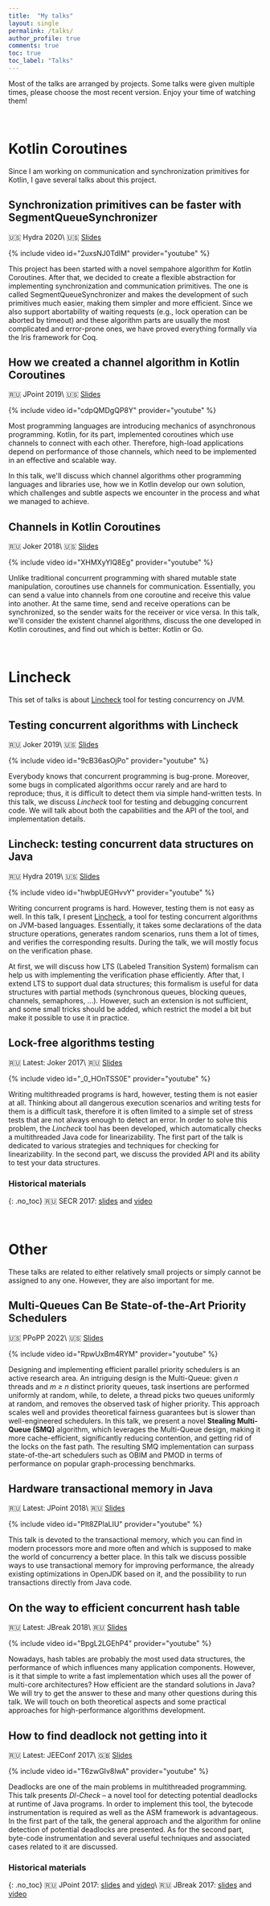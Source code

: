 ```yaml
---
title:  "My talks"
layout: single
permalink: /talks/
author_profile: true
comments: true
toc: true
toc_label: "Talks"
---
```


Most of the talks are arranged by projects. Some talks were given multiple times, please choose the most recent version. Enjoy your time of watching them!


&nbsp;
# Kotlin Coroutines
Since I am working on communication and synchronization primitives for Kotlin, I gave several talks about this project.

## Synchronization primitives can be faster with SegmentQueueSynchronizer <a id="hydra-2020-sqs"/>
:us: Hydra 2020\\
:us: [Slides](/presentations/hydra_2020_sqs)

{% include video id="2uxsNJ0TdIM" provider="youtube" %}

This project has been started with a novel sempahore algorithm for Kotlin Coroutines. After that, we decided to create a flexible abstraction for implementing synchronization and communication primitives. The one is called SegmentQueueSynchronizer and makes the development of such primitives much easier, making them simpler and more efficient. Since we also support abortability of waiting requests (e.g., lock operation can be aborted by timeout) and these algorithm parts are usually the most complicated and error-prone ones, we have proved everything formally via the Iris framework for Coq.

## How we created a channel algorithm in Kotlin Coroutines <a id="channels-jpoint-2019"/>
:ru: JPoint 2019\\
:us: [Slides](/presentations/jpoint_2019_channels.pdf)

{% include video id="cdpQMDgQP8Y" provider="youtube" %}

Most programming languages are introducing mechanics of asynchronous programming. Kotlin, for its part, implemented coroutines which use channels to connect with each other. Therefore, high-load applications depend on performance of those channels, which need to be implemented in an effective and scalable way.

In this talk, we'll discuss which channel algorithms other programming languages and libraries use, how we in Kotlin develop our own solution, which challenges and subtle aspects we encounter in the process and what we managed to achieve.

## Channels in Kotlin Coroutines <a id="channels-joker-2018"/>
:ru: Joker 2018\\
:us: [Slides](/presentations/joker_2018_channels.pdf)

{% include video id="XHMXyYlQ8Eg" provider="youtube" %}

Unlike traditional concurrent programming with shared mutable state manipulation, coroutines use channels for communication. Essentially, you can send a value into channels from one coroutine and receive this value into another. At the same time, send and receive operations can be synchronized, so the sender waits for the receiver or vice versa. In this talk, we'll consider the existent channel algorithms, discuss the one developed in Kotlin coroutines, and find out which is better: Kotlin or Go.


&nbsp;
# Lincheck
This set of talks is about [Lincheck](/projects/#lin-check) tool for testing concurrency on JVM.


## Testing concurrent algorithms with Lincheck <a id="lincheck-joker-2019"/>
:ru: Joker 2019\\
:us: [Slides](/presentations/joker_2019_lincheck.pdf)

{% include video id="9cB36asOjPo" provider="youtube" %}

Everybody knows that concurrent programming is bug-prone. Moreover, some bugs in complicated algorithms occur rarely and are hard to reproduce; thus, it is difficult to detect them via simple hand-written tests. In this talk, we discuss *Lincheck* tool for testing and debugging concurrent code. We will talk about both the capabilities and the API of the tool, and implementation details.


## Lincheck: testing concurrent data structures on Java <a id="lincheck-hydra-2019"/>
:ru: Hydra 2019\\
:us: [Slides](/presentations/hydra_2019_lincheck.pdf)

{% include video id="hwbpUEGHvvY" provider="youtube" %}

Writing concurrent programs is hard. However, testing them is not easy as well. In this talk, I present [Lincheck](/projects/#lin-check), a tool for testing concurrent algorithms on JVM-based languages. Essentially, it takes some declarations of the data structure operations, generates random scenarios, runs them a lot of times, and verifies the corresponding results. During the talk, we will mostly focus on the verification phase.

At first, we will discuss how LTS (Labeled Transition System) formalism can help us with implementing the verification phase efficiently. After that, I extend LTS to support dual data structures; this formalism is useful for data structures with partial methods (synchronous queues, blocking queues, channels, semaphores, ...). However, such an extension is not sufficient, and some small tricks should be added, which restrict the model a bit but make it possible to use it in practice.


## Lock-free algorithms testing <a id="lock_free_algorithms_testing"/>

:ru: Latest: Joker 2017\\
:ru: [Slides](/presentations/lin_check_joker_2017.pdf)

{% include video id="_0_HOnTSS0E" provider="youtube" %}

Writing multithreaded programs is hard, however, testing them is not easier at all. Thinking about all dangerous execution scenarios and writing tests for them is a difficult task, therefore it is often limited to a simple set of stress tests that are not always enough to detect an error. In order to solve this problem, the *Lincheck* tool has been developed, which automatically checks a multithreaded Java code for linearizability. The first part of the talk is dedicated to various strategies and techniques for checking for linearizability. In the second part, we discuss the provided API and its ability to test your data structures.

### Historical materials
{: .no_toc}
:ru: SECR 2017: [slides]() and [video]()



&nbsp;
# Other
These talks are related to either relatively small projects or simply cannot be assigned to any one. However, they are also important for me.

## Multi-Queues Can Be State-of-the-Art Priority Schedulers

:us: PPoPP 2022\\
:us: [Slides](/presentations/ppopp_2022_smq.pdf)

{% include video id="RpwUxBm4RYM" provider="youtube" %}

Designing and implementing efficient parallel priority schedulers is an active research area. An intriguing design is the Multi-Queue: given *n* threads and *m ≥ n* distinct priority queues, task insertions are performed uniformly at random, while, to delete, a thread picks two queues uniformly at random, and removes the observed task of higher priority. This approach scales well and provides theoretical fairness guarantees but is slower than well-engineered schedulers. In this talk, we present a novel **Stealing Multi-Queue (SMQ)** algorithm, which leverages the Multi-Queue design, making it more cache-efficient, significantly reducing contention, and getting rid of the locks on the fast path. The resulting SMQ implementation can surpass state-of-the-art schedulers such as OBIM and PMOD in terms of performance on popular graph-processing benchmarks.


## <a id="htm_java"/> Hardware transactional memory in Java

:ru: Latest: JPoint 2018\\
:ru: [Slides](/presentations/htm_java_jpoint_2018.pdf)

{% include video id="Plt8ZPlaLIU" provider="youtube" %}

This talk is devoted to the transactional memory, which you can find in modern processors more and more often and which is supposed to make the world of concurrency a better place. In this talk we discuss possible ways to use transactional memory for improving performance, the already existing optimizations in OpenJDK based on it, and the possibility to run transactions directly from Java code.

## <a id="lock_free_hashtables"/> On the way to efficient concurrent hash table

:ru: Latest: JBreak 2018\\
:ru: [Slides](/presentations/hashtables_jbreak_2018.pdf)

{% include video id="BpgL2LGEhP4" provider="youtube" %}

Nowadays, hash tables are probably the most used data structures, the performance of which influences many application components. However, is it that simple to write a fast implementation which uses all the power of multi-core architectures? How efficient are the standard solutions in Java? We will try to get the answer to these and many other questions during this talk. We will touch on both theoretical aspects and some practical approaches for high-performance algorithms development.

## <a id="dl_check"/> How to find deadlock not getting into it

:ru: Latest: JEEConf 2017\\
:gb: [Slides](/presentations/dl_check_jeeconf_2017.pdf)

{% include video id="T6zwGIv8lwA" provider="youtube" %}

Deadlocks are one of the main problems in multithreaded programming. This talk presents *Dl-Check* – a novel tool for detecting potential deadlocks at runtime of Java programs. In order to implement this tool, the bytecode instrumentation is required as well as the ASM framework is advantageous. In the first part of the talk, the general approach and the algorithm for online detection of potential deadlocks are presented. As for the second part, byte-code instrumentation and several useful techniques and associated cases related to it are discussed.

### Historical materials
{: .no_toc}
:ru: JPoint 2017: [slides]() and [video]()\\
:ru: JBreak 2017: [slides]() and [video]()
